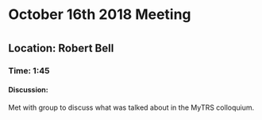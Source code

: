 <h1>October 16th 2018 Meeting<h1>
<h2>Location: Robert Bell</h2>
<h3>Time: 1:45</h3>
<h4>Discussion:</h4>
Met with group to discuss what was talked about in the MyTRS colloquium.
